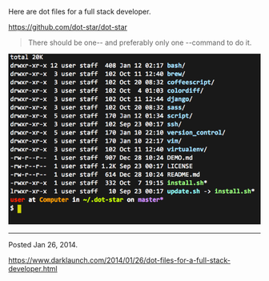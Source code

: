 Here are dot files for a full stack developer.

https://github.com/dot-star/dot-star

> There should be one-- and preferably only one --command to do it.

<img alt="" src="/img/uploads/2014-01/dot-files.png" />

---

Posted Jan 26, 2014.

https://www.darklaunch.com/2014/01/26/dot-files-for-a-full-stack-developer.html
